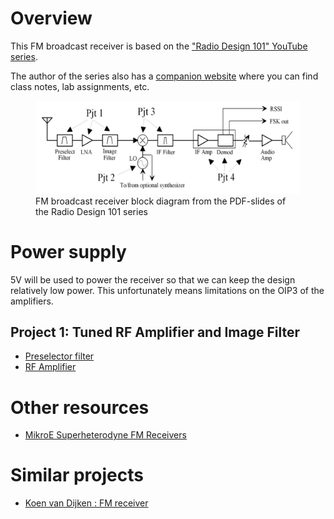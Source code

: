 # Overview
This FM broadcast receiver is based on the ["Radio Design 101" YouTube series](https://www.youtube.com/watch?v=r_p7AHsSOdw&list=PL9Ox3wpnB0kqekAyz6blg4YdvoEMoJNJY).

The author of the series also has a [companion website](https://ecefiles.org/rf-design/) where you can find class notes, lab assignments, etc. 

<figure>
    <img src="./doc/RadioBlockDiagram.png" width="600" alt="missing" />
    <figcaption>FM broadcast receiver block diagram from the PDF-slides of the Radio Design 101 series</figcaption>
</figure>

# Power supply
5V will be used to power the receiver so that we can keep the design relatively low power.  This unfortunately means limitations on the OIP3 of the amplifiers.  

## Project 1: Tuned RF Amplifier and Image Filter 
* [Preselector filter](./preselector_filter/Filters.ipynb)
* [RF Amplifier](./CB-CC_amplifier/CB-CC_amplifier.ipynb)

# Other resources
* [MikroE Superheterodyne FM Receivers](https://www.mikroe.com/ebooks/radio-receivers-from-crystal-set-to-stereo/superheterodyne-fm-receivers)

# Similar projects
* [Koen van Dijken : FM receiver](https://github.com/kvdijken/FM-Receiver/)